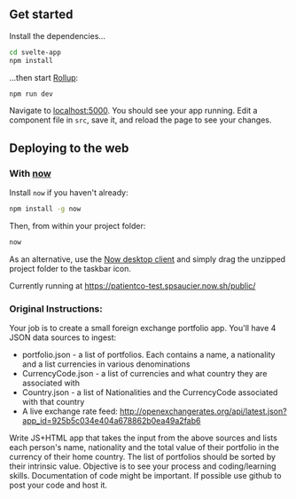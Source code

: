 ## Get started

Install the dependencies...

```bash
cd svelte-app
npm install
```

...then start [Rollup](https://rollupjs.org):

```bash
npm run dev
```

Navigate to [localhost:5000](http://localhost:5000). You should see your app running. Edit a component file in `src`, save it, and reload the page to see your changes.


## Deploying to the web

### With [now](https://zeit.co/now)

Install `now` if you haven't already:

```bash
npm install -g now
```

Then, from within your project folder:

```bash
now
```

As an alternative, use the [Now desktop client](https://zeit.co/download) and simply drag the unzipped project folder to the taskbar icon.

Currently running at https://patientco-test.spsaucier.now.sh/public/


### Original Instructions:
Your job is to create a small foreign exchange portfolio app. You'll have 4 JSON data sources to ingest:

- portfolio.json - a list of portfolios. Each contains a name, a nationality and a list currencies in various denominations
- CurrencyCode.json - a list of currencies and what country they are associated with
- Country.json - a list of Nationalities and the CurrencyCode associated with that country
- A live exchange rate feed: http://openexchangerates.org/api/latest.json?app_id=925b5c034e404a678862b0ea49a2fab6

Write JS+HTML app that takes the input from the above sources and lists each person's name, nationality and the total value of their portfolio in the currency of their home country. The list of portfolios should be sorted by their intrinsic value. Objective is to see your process and coding/learning skills. Documentation of code might be important.
If possible use github to post your code and host it.